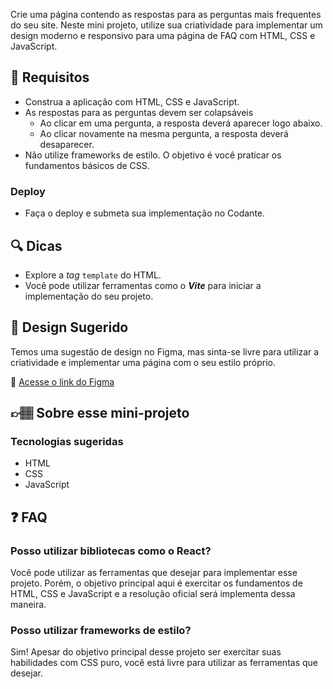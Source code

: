 Crie uma página contendo as respostas para as perguntas mais frequentes do seu site. Neste mini projeto, utilize sua criatividade para implementar um design moderno e responsivo para uma página de FAQ com HTML, CSS e JavaScript.

## 🔨 Requisitos

- Construa a aplicação com HTML, CSS e JavaScript.
- As respostas para as perguntas devem ser colapsáveis
	 - Ao clicar em uma pergunta, a resposta deverá aparecer logo abaixo.
	 - Ao clicar novamente na mesma pergunta, a resposta deverá desaparecer.
- Não utilize frameworks de estilo. O objetivo é você praticar os fundamentos básicos de CSS.

### Deploy

- Faça o deploy e submeta sua implementação no Codante.

## 🔍 Dicas

- Explore a _tag_ `template` do HTML.
- Você pode utilizar ferramentas como o **_Vite_** para iniciar a implementação do seu projeto.

## 🎨 Design Sugerido

Temos uma sugestão de design no Figma, mas sinta-se livre para utilizar a criatividade e implementar uma página com o seu estilo próprio.

🔗 [Acesse o link do Figma]()

## 👉🏽 Sobre esse mini-projeto

### Tecnologias sugeridas

- HTML
- CSS
- JavaScript

## ❓ FAQ

### Posso utilizar bibliotecas como o React?

Você pode utilizar as ferramentas que desejar para implementar esse projeto. Porém, o objetivo principal aqui é exercitar os fundamentos de HTML, CSS e JavaScript e a resolução oficial será implementa dessa maneira.

### Posso utilizar frameworks de estilo?

Sim! Apesar do objetivo principal desse projeto ser exercitar suas habilidades com CSS puro, você está livre para utilizar as ferramentas que desejar.
